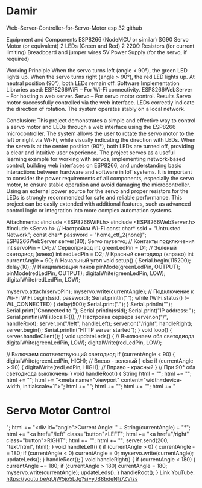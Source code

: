 # Damir
Web-Server-Controller-for-Servo-Motor esp 32 github


Equipment and Components
ESP8266 (NodeMCU or similar)
SG90 Servo Motor (or equivalent)
2 LEDs (Green and Red)
2 220Ω Resistors (for current limiting)
Breadboard and jumper wires
5V Power Supply (for the servo, if required)



Working Principle
When the servo turns left (angle < 90°), the green LED lights up.
When the servo turns right (angle > 90°), the red LED lights up.
At neutral position (90°), both LEDs remain off.
Software Implementation
Libraries used:
ESP8266WiFi – For Wi-Fi connectivity.
ESP8266WebServer – For hosting a web server.
Servo – For servo motor control.
Results
Servo motor successfully controlled via the web interface.
LEDs correctly indicate the direction of rotation.
The system operates stably on a local network.





Conclusion:
This project demonstrates a simple and effective way to control a servo motor and LEDs
through a web interface using the ESP8266 microcontroller. The system allows the user
to rotate the servo motor to the left or right via Wi-Fi, while visually indicating the
direction with LEDs. When the servo is at the center position (90°), both LEDs are turned
off, providing a clear and intuitive user experience.
The project serves as a useful learning example for working with servos, implementing
network-based control, building web interfaces on ESP8266, and understanding basic
interactions between hardware and software in IoT systems.
It is important to consider the power requirements of all components, especially the
servo motor, to ensure stable operation and avoid damaging the microcontroller. Using
an external power source for the servo and proper resistors for the LEDs is strongly
recommended for safe and reliable performance.
This project can be easily extended with additional features, such as advanced control
logic or integration into more complex automation systems.









Attachments:
#include <ESP8266WiFi.h>
#include <ESP8266WebServer.h>
#include <Servo.h>
// Настройки Wi-Fi
const char* ssid = "Untrusted Network";
const char* password = "home_ctf_2{none}";
ESP8266WebServer server(80);
Servo myservo;
// Контакты подключения
int servoPin = D4; // Сервопривод
int greenLedPin = D1; // Зеленый светодиод (влево)
int redLedPin = D2; // Красный светодиод (вправо)
int currentAngle = 90; // Начальный угол
void setup() {
 Serial.begin(115200);
 delay(10);
 // Инициализация пинов
 pinMode(greenLedPin, OUTPUT);
 pinMode(redLedPin, OUTPUT);
 digitalWrite(greenLedPin, LOW);
 digitalWrite(redLedPin, LOW);

 myservo.attach(servoPin);
 myservo.write(currentAngle);
 // Подключение к Wi-Fi
 WiFi.begin(ssid, password);
 Serial.println("");
 while (WiFi.status() != WL_CONNECTED) {
 delay(500);
 Serial.print(".");
 }
 Serial.println("");
 Serial.print("Connected to ");
 Serial.println(ssid);
 Serial.print("IP address: ");
 Serial.println(WiFi.localIP());
 // Настройка сервера
 server.on("/", handleRoot);
 server.on("/left", handleLeft);
 server.on("/right", handleRight);
 server.begin();
 Serial.println("HTTP server started");
}
void loop() {
 server.handleClient();
}
void updateLeds() {
 // Выключаем оба светодиода
 digitalWrite(greenLedPin, LOW);
 digitalWrite(redLedPin, LOW);

 // Включаем соответствующий светодиод
 if (currentAngle < 90) {
 digitalWrite(greenLedPin, HIGH); // Влево - зеленый
 } else if (currentAngle > 90) {
 digitalWrite(redLedPin, HIGH); // Вправо - красный
 }
 // При 90° оба светодиода выключены
}
void handleRoot() {
 String html = "<!DOCTYPE html>";
 html += "<html>";
 html += "<head>";
 html += "<meta name=\"viewport\" content=\"width=device-width, initialscale=1\">";
 html += "<style>";
 html += "body { font-family: Arial, sans-serif; text-align: center; margin:
0; padding: 20px; }";
 html += "h1 { color: #444; }";
 html += ".button { background-color: #4CAF50; border: none; color: white;
padding: 15px 32px;";
 html += "text-align: center; text-decoration: none; display: inline-block;
font-size: 16px;";
 html += "margin: 10px 5px; cursor: pointer; border-radius: 5px; }";
 html += ".button:hover { background-color: #45a049; }";
 html += "#angle { font-size: 24px; font-weight: bold; margin: 20px; }";
 html += "</style>";
 html += "</head>";
 html += "<body>";
 html += "<h1>Servo Motor Control</h1>";
 html += "<div id=\"angle\">Current Angle: " + String(currentAngle) +
"°</div>";
 html += "<a href=\"/left\" class=\"button\">LEFT</a>";
 html += "<a href=\"/right\" class=\"button\">RIGHT</a>";
 html += "</body>";
 html += "</html>";
 server.send(200, "text/html", html);
}
void handleLeft() {
 if (currentAngle > 0) {
 currentAngle -= 180;
 if (currentAngle < 0) currentAngle = 0;
 myservo.write(currentAngle);
 updateLeds();
 }
 handleRoot();
}
void handleRight() {
 if (currentAngle < 180) {
 currentAngle += 180;
 if (currentAngle > 180) currentAngle = 180;
 myservo.write(currentAngle);
 updateLeds();
 }
 handleRoot();
}
Link YouTube:
https://youtu.be/qUjW5jo5LJg?si=yJB8bdeN1j7ZVizs
